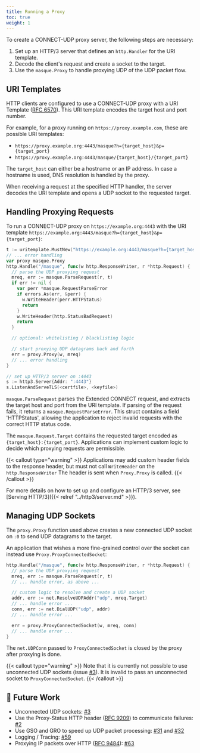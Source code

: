 ```yaml
---
title: Running a Proxy
toc: true
weight: 1
---
```


To create a CONNECT-UDP proxy server, the following steps are necessary:

1. Set up an HTTP/3 server that defines an `http.Handler` for the URI template.
2. Decode the client's request and create a socket to the target.
3. Use the `masque.Proxy` to handle proxying UDP of the UDP packet flow.

## URI Templates

HTTP clients are configured to use a CONNECT-UDP proxy with a URI Template ([RFC 6570](https://datatracker.ietf.org/doc/html/rfc6570)).
This URI template encodes the target host and port number.

For example, for a proxy running on `https://proxy.example.com`, these are possible URI templates:
* `https://proxy.example.org:4443/masque?h={target_host}&p={target_port}`
* `https://proxy.example.org:4443/masque/{target_host}/{target_port}`

The `target_host` can either be a hostname or an IP address. In case a hostname is used, DNS resolution is handled by the proxy.

When receiving a request at the specified HTTP handler, the server decodes the URI template and opens a UDP socket to the requested target.

## Handling Proxying Requests

To run a CONNECT-UDP proxy on `https://example.org:4443` with the URI template `https://example.org:4443/masque?h={target_host}&p={target_port}`:

```go
t := uritemplate.MustNew("https://example.org:4443/masque?h={target_host}&p={target_port}")
// ... error handling
var proxy masque.Proxy
http.Handle("/masque", func(w http.ResponseWriter, r *http.Request) {
  // parse the UDP proxying request
  mreq, err := masque.ParseRequest(r, t)
  if err != nil {
    var perr *masque.RequestParseError
    if errors.As(err, &perr) {
      w.WriteHeader(perr.HTTPStatus)
      return
    }
    w.WriteHeader(http.StatusBadRequest)
    return
  }

  // optional: whitelisting / blacklisting logic

  // start proxying UDP datagrams back and forth
  err = proxy.Proxy(w, mreq)
  // ... error handling
}

// set up HTTP/3 server on :4443
s := http3.Server{Addr: ":4443"}
s.ListenAndServeTLS(<certfile>, <keyfile>)
```

`masque.ParseRequest` parses the Extended CONNECT request, and extracts the target host and port from the URI template. If parsing of the request fails, it returns a `masque.RequestParseError`. This struct contains a field 'HTTPStatus', allowing the application to reject invalid requests with the correct HTTP status code.

The `masque.Request.Target` contains the requested target encoded as `{target_host}:{target_port}`. Applications can implement custom logic to decide which proxying requests are permissible.

{{< callout type="warning" >}}
  Applications may add custom header fields to the response header, but must not call `WriteHeader` on the `http.ResponseWriter`
  The header is sent when `Proxy.Proxy` is called.
{{< /callout >}}

For more details on how to set up and configure an HTTP/3 server, see [Serving HTTP/3]({{< relref "../http3/server.md" >}}).


## Managing UDP Sockets

The `proxy.Proxy` function used above creates a new connected UDP socket on `:0` to send UDP datagrams to the target.

An application that wishes a more fine-grained control over the socket can instead use `Proxy.ProxyConnectedSocket`:
```go
http.Handle("/masque", func(w http.ResponseWriter, r *http.Request) {
  // parse the UDP proxying request
  mreq, err := masque.ParseRequest(r, t)
  // ... handle error, as above ...

  // custom logic to resolve and create a UDP socket
  addr, err := net.ResolveUDPAddr("udp", mreq.Target)
  // ... handle error ...
  conn, err := net.DialUDP("udp", addr)
  // ... handle error ...

  err = proxy.ProxyConnectedSocket(w, mreq, conn)
  // ... handle error ...
}
```

The `net.UDPConn` passed to `ProxyConnectedSocket` is closed by the proxy after proxying is done.

{{< callout type="warning" >}}
  Note that it is currently not possible to use unconnected UDP sockets (issue [#3](https://github.com/quic-go/masque-go/issues/3)).
  It is invalid to pass an unconnected socket to `ProxyConnectedSocket`.
{{< /callout >}}



## 📝 Future Work 

* Unconnected UDP sockets: [#3](https://github.com/quic-go/masque-go/issues/3)
* Use the Proxy-Status HTTP header ([RFC 9209](https://datatracker.ietf.org/doc/html/rfc9209)) to communicate failures: [#2](https://github.com/quic-go/masque-go/issues/2)
* Use GSO and GRO to speed up UDP packet processing: [#31](https://github.com/quic-go/masque-go/issues/31) and [#32](https://github.com/quic-go/masque-go/issues/32)
* Logging / Tracing: [#59](https://github.com/quic-go/masque-go/issues/59)
* Proxying IP packets over HTTP ([RFC 9484](https://datatracker.ietf.org/doc/html/rfc9484)): [#63](https://github.com/quic-go/masque-go/issues/63)
